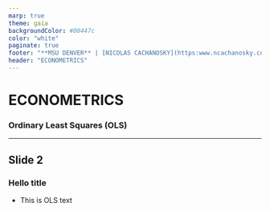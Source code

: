 ```yaml
---
marp: true
theme: gaia
backgroundColor: #00447c
color: "white"
paginate: true
footer: "**MSU DENVER** | [NICOLAS CACHANOSKY](https:www.ncachanosky.com) | NCACHANO@MSUDENVER.EDU"
header: "ECONOMETRICS"
---
```


<!-- _class: lead -->
<!-- _paginate: false -->
<!-- _footer: "" -->
<!-- _header: "" -->

# ECONOMETRICS

### Ordinary Least Squares (OLS)

---

<!-- backgroundColor: white -->
<!-- color: #717073 -->

## Slide 2

### Hello title

* This is OLS text